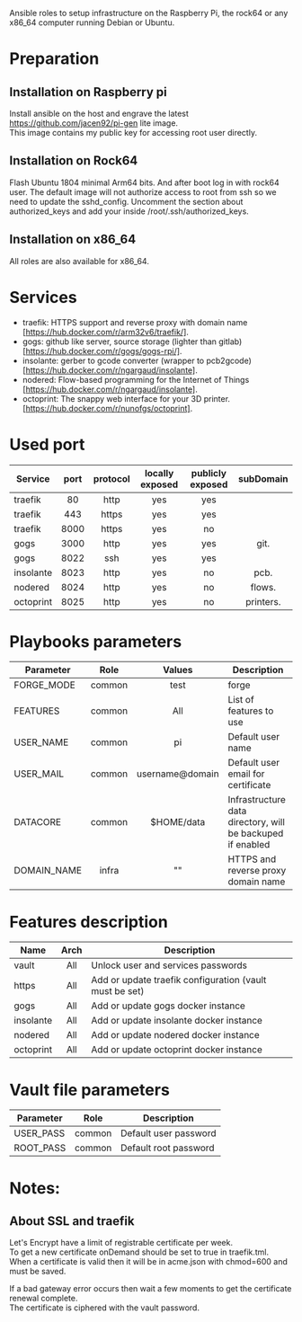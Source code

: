 Ansible roles to setup infrastructure on the Raspberry Pi, the rock64 or any x86_64 computer running Debian or Ubuntu.

Preparation
===========

Installation on Raspberry pi
----------------------------

Install ansible on the host and engrave the latest https://github.com/jacen92/pi-gen lite image.  
This image contains my public key for accessing root user directly.


Installation on Rock64
----------------------

Flash Ubuntu 1804 minimal Arm64 bits. And after boot log in with rock64 user.
The default image will not authorize access to root from ssh so we need to update the sshd_config.
Uncomment the section about authorized_keys and add your inside /root/.ssh/authorized_keys.

Installation on x86_64
----------------------

All roles are also available for x86_64.


Services
========

* traefik: HTTPS support and reverse proxy with domain name [https://hub.docker.com/r/arm32v6/traefik/].
* gogs: github like server, source storage (lighter than gitlab) [https://hub.docker.com/r/gogs/gogs-rpi/].
* insolante: gerber to gcode converter (wrapper to pcb2gcode) [https://hub.docker.com/r/ngargaud/insolante].
* nodered: Flow-based programming for the Internet of Things [https://hub.docker.com/r/ngargaud/insolante].
* octoprint: The snappy web interface for your 3D printer. [https://hub.docker.com/r/nunofgs/octoprint].

Used port
=========

| Service       | port | protocol | locally exposed | publicly exposed | subDomain |
| ------------- |:----:|:--------:|:---------------:|:----------------:|:---------:|
| traefik       | 80   |   http   |       yes       |        yes       |           |
| traefik       | 443  |   https  |       yes       |        yes       |           |
| traefik       | 8000 |   https  |       yes       |        no        |           |
| gogs          | 3000 |   http   |       yes       |        yes       |    git.   |
| gogs          | 8022 |   ssh    |       yes       |        yes       |           |
| insolante     | 8023 |   http   |       yes       |        no        |   pcb.    |
| nodered       | 8024 |   http   |       yes       |        no        |  flows.   |
| octoprint     | 8025 |   http   |       yes       |        no        | printers. |


Playbooks parameters
====================

| Parameter           | Role    | Values                 | Description                                                               |
| ------------------- |:-------:|:----------------------:| ------------------------------------------------------------------------- |
| FORGE_MODE          |  common |      test|forge        | Installation mode                                                         |
| FEATURES            |  common |          All           | List of features to use                                                   |
| USER_NAME           |  common |          pi            | Default user name                                                         |
| USER_MAIL           |  common |    username@domain     | Default user email for certificate                                        |
| DATACORE            |  common |      $HOME/data        | Infrastructure data directory, will be backuped if enabled                |
| DOMAIN_NAME         |  infra  |         ""             | HTTPS and reverse proxy domain name                                       |


Features description
====================

| Name          |  Arch  | Description                                                            |
| ------------- |:------:| ---------------------------------------------------------------------- |
| vault         |  All   | Unlock user and services passwords                                     |
| https         |  All   | Add or update traefik configuration (vault must be set)                |
| gogs          |  All   | Add or update gogs docker instance                                     |
| insolante     |  All   | Add or update insolante docker instance                                |
| nodered       |  All   | Add or update nodered docker instance                                  |
| octoprint     |  All   | Add or update octoprint docker instance                                |



Vault file parameters
=====================

| Parameter     | Role     | Description                                          |
| ------------- |:--------:| ---------------------------------------------------- |
| USER_PASS     |  common  | Default user password                                |
| ROOT_PASS     |  common  | Default root password                                |

Notes:
======

About SSL and traefik
---------------------

Let's Encrypt have a limit of registrable certificate per week.  
To get a new certificate onDemand should be set to true in traefik.tml.  
When a certificate is valid then it will be in acme.json with chmod=600 and must be saved.

If a bad gateway error occurs then wait a few moments to get the certificate renewal complete.  
The certificate is ciphered with the vault password.
